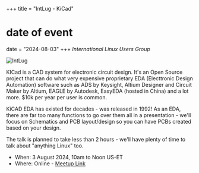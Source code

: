 +++
title = "IntLug - KiCad"
# date of event
date = "2024-08-03"
+++
_International Linux Users Group_

![IntLug](/events/intlug.jpg)

KICad is a CAD system for electronic circuit design. It's an Open Source project that can do what very expensive proprietary EDA (Electtronic Design Automation) software such as ADS by Keysight, Altium Designer and Circuit Maker by Altium, EAGLE by Autodesk, EasyEDA (hosted in China) and a lot more. $10k per year per user is common.

KiCAD EDA has existed for decades - was released in 1992! As an EDA, there are far too many functions to go over them all in a presentation - we'll focus on Schematics and PCB layout/design so you can have PCBs created based on your design.

The talk is planned to take less than 2 hours - we'll have plenty of time to talk about "anything Linux" too.

* When: 3 August 2024, 10am to Noon US-ET
* Where: Online - [Meetup Link](https://www.meetup.com/international-linux-users-group/events/301114104/)
